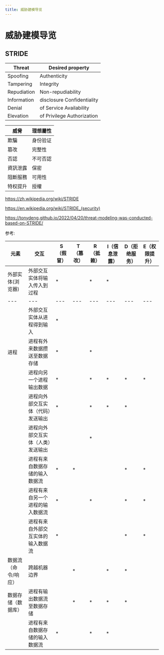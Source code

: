 ```yaml
---
title: 威胁建模导览
---
```


# 威胁建模导览

## STRIDE

| Threat      | Desired property           |
| ----------- | -------------------------- |
| Spoofing    | Authenticity               |
| Tampering   | Integrity                  |
| Repudiation | Non-repudiability          |
| Information | disclosure Confidentiality |
| Denial      | of Service Availability    |
| Elevation   | of Privilege Authorization |

| 威脅     | 理想屬性 |
| -------- | -------- |
| 欺騙     | 身份验证 |
| 篡改     | 完整性   |
| 否認     | 不可否認 |
| 資訊泄露 | 保密     |
| 阻斷服務 | 可用性   |
| 特权提升 | 授權     |

https://zh.wikipedia.org/wiki/STRIDE

https://en.wikipedia.org/wiki/STRIDE_(security)

https://tonydeng.github.io/2022/04/20/threat-modeling-was-conducted-based-on-STRIDE/

参考:

| 元素                | 交互                               | S（假冒） | T（篡改） | R（抵赖） | I（信息泄露） | D（拒绝服务） | E（权限提升） |
| ------------------- | ---------------------------------- | --------- | --------- | --------- | ------------- | ------------- | ------------- |
| 外部实体(浏览器)    | 外部交互实体将输入传入到过程       | \*        |           | \*        | \*            |               |               |
| ---                 | ---                                | ---       | ---       | ---       | ---           | ---           | ---           |
|                     | 外部交互实体从进程得到输入         | \*        |           |           |               |               |               |
| 进程                | 进程有外来数据攒送至数据存储       | \*        |           | \*        |               |               |               |
|                     | 进程向另一个进程输出数据           | \*        |           | \*        | \*            | \*            | \*            |
|                     | 进程向外部交互实体（代码）发送输出 | \*        |           | \*        | \*            | \*            |               |
|                     | 进程向外部交互实体（人类）发送输出 |           |           | \*        |               |               |               |
|                     | 进程有来自数据存储的输入数据流     | \*        | \*        |           |               | \*            | \*            |
|                     | 进程有来自另一个进程的输入数据流   | \*        |           | \*        |               | \*            | \*            |
|                     | 进程有来自外部交互实体的输入数据流 | \*        |           |           |               | \*            | \*            |
| 数据流（命令/响应） | 跨越机器边界                       |           | \*        |           | \*            | \*            |               |
| 数据存储（数据库）  | 进程有输出数据流至数据存储         |           | \*        | \*        | \*            | \*            |               |
|                     | 进程有来自数据存储的输入数据流     | \*        |           | \*        | \*            |               |
